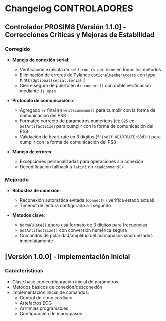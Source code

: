 # Changelog CONTROLADORES

## Controlador PROSIM8 [Versión 1.1.0] - Correcciones Críticas y Mejoras de Estabilidad

### Corregido
- **Manejo de conexión serial**: 
  - Verificación explícita de `self.con is not None` en todos los métodos
  - Eliminación de errores de Pylance `OptionalMemberAccess` con type hints (`Optional[serial.Serial]`)
  - Cierre seguro de puerto en `disconnect()` con doble verificación mediante `is_open`
  
- **Protocolo de comunicación**:c
  - Agregado `\r` final en `writecommand()` para cumplir con la forma de comunicación del PS8
  - Formateo correcto de parámetros numéricos (ej: `025` en `SetArtifactSize`) para cumplir con la forma de comunicación del PS8
  - Validación de heart rate en 3 dígitos (`f"{self.HEARTRATE:03d}"`) para cumplir con la forma de comunicación del PS8

- **Manejo de errores**:
  - Excepciones personalizadas para operaciones sin conexión
  - Decodificación fallback a `latin1` en `readcommand()`

### Mejorado
- **Robustez de conexión**:
  - Reconexión automática evitada (`connect()` verifica estado actual)
  - Timeout de lectura configurado a 1 segundo
  
- **Métodos clave**:
  - `NormalRate()` ahora usa formato de 3 dígitos para frecuencias
  - `SetArtifactSize()` con conversión numérica segura
  - Comandos de polaridad/amplitud del marcapasos sincronizados inmediatamente

## [Versión 1.0.0] - Implementación Inicial

### Características
- Clase base con configuración inicial de parámetros
- Métodos básicos de conexión/desconexión
- Implementación inicial de comandos:
  - Control de ritmo cardíaco
  - Artefactos ECG
  - Arritmias programables
  - Configuración de marcapasos
